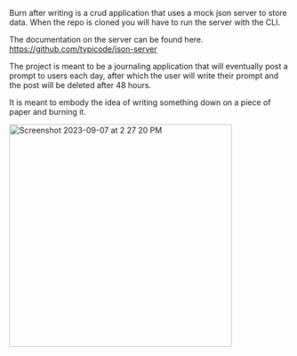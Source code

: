 Burn after writing is a crud application that uses a mock json server to store data. When the repo is cloned you will have to run the server with the CLI.

The documentation on the server can be found here.
https://github.com/typicode/json-server

The project is meant to be a journaling application that will eventually post a prompt to users each day, after
which the user will write their prompt and the post will be deleted after 48 hours. 

It is meant to embody the idea of writing something down on a piece of paper and burning it. 

<img width="400" alt="Screenshot 2023-09-07 at 2 27 20 PM" src="https://github.com/zackshaw793/Burn-After-Writing-Crud-App/assets/131789456/f78d0892-2e1b-4561-8eac-a9bfea4f24da">
